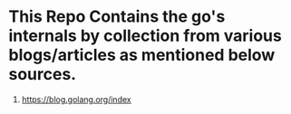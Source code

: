 # This Repo Contains the go's internals by collection from various blogs/articles as mentioned below sources.

1. https://blog.golang.org/index